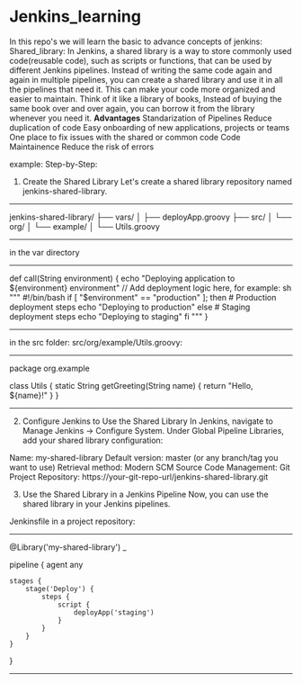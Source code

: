 # Jenkins_learning
In this repo's we will learn the basic to advance concepts of jenkins:
Shared_library:
In Jenkins, a shared library is a way to store commonly used code(reusable code), such as scripts or functions, that can be used by different Jenkins pipelines.
Instead of writing the same code again and again in multiple pipelines, you can create a shared library and use it in all the pipelines that need it. This can make your code more organized and easier to maintain.
Think of it like a library of books, Instead of buying the same book over and over again, you can borrow it from the library whenever you need it.
**Advantages**
Standarization of Pipelines
Reduce duplication of code
Easy onboarding of new applications, projects or teams
One place to fix issues with the shared or common code
Code Maintainence
Reduce the risk of errors

example:
Step-by-Step:
1. Create the Shared Library
Let's create a shared library repository named jenkins-shared-library.
----------------------------------------------------------------

jenkins-shared-library/
├── vars/
│   ├── deployApp.groovy
├── src/
│   └── org/
│       └── example/
│           └── Utils.groovy

----------------------------------------------------------------

in the var directory

----------------------------------------------

def call(String environment) {
    echo "Deploying application to ${environment} environment"
    // Add deployment logic here, for example:
    sh """
    #!/bin/bash
    if [ "$environment" == "production" ]; then
        # Production deployment steps
        echo "Deploying to production"
    else
        # Staging deployment steps
        echo "Deploying to staging"
    fi
    """
}

------------------------------------------------

in the src folder:
src/org/example/Utils.groovy:

--------------------------------------------

package org.example

class Utils {
    static String getGreeting(String name) {
        return "Hello, ${name}!"
    }
}

---------------------------------------------

2. Configure Jenkins to Use the Shared Library
In Jenkins, navigate to Manage Jenkins -> Configure System. Under Global Pipeline Libraries, add your shared library configuration:

Name: my-shared-library
Default version: master (or any branch/tag you want to use)
Retrieval method: Modern SCM
Source Code Management: Git
Project Repository: https://your-git-repo-url/jenkins-shared-library.git

3. Use the Shared Library in a Jenkins Pipeline
Now, you can use the shared library in your Jenkins pipelines.

Jenkinsfile in a project repository:

--------------------------------------------------

@Library('my-shared-library') _

pipeline {
    agent any

    stages {
        stage('Deploy') {
            steps {
                script {
                    deployApp('staging')
                }
            }
        }
    }
}

------------------------------------------------

